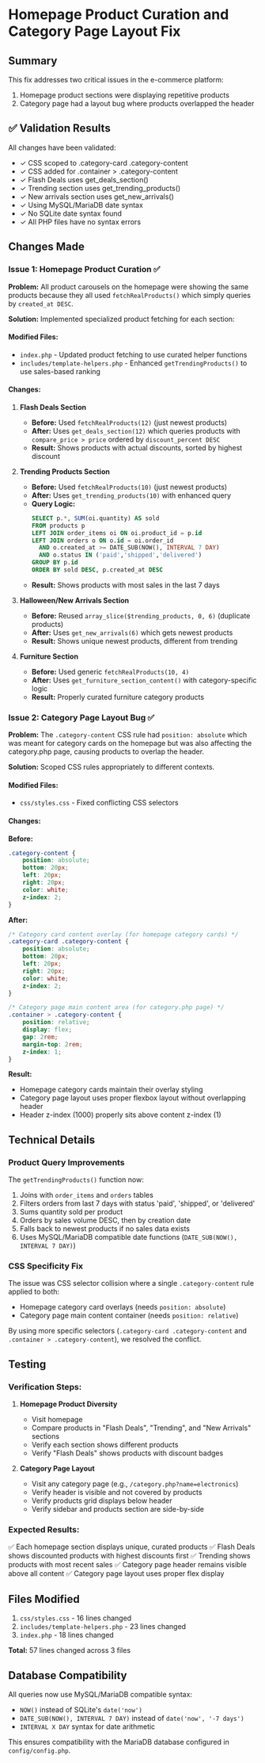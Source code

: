 # Homepage Product Curation and Category Page Layout Fix

## Summary
This fix addresses two critical issues in the e-commerce platform:
1. Homepage product sections were displaying repetitive products
2. Category page had a layout bug where products overlapped the header

## ✅ Validation Results

All changes have been validated:
- ✓ CSS scoped to .category-card .category-content
- ✓ CSS added for .container > .category-content
- ✓ Flash Deals uses get_deals_section()
- ✓ Trending section uses get_trending_products()
- ✓ New arrivals section uses get_new_arrivals()
- ✓ Using MySQL/MariaDB date syntax
- ✓ No SQLite date syntax found
- ✓ All PHP files have no syntax errors

## Changes Made

### Issue 1: Homepage Product Curation ✅

**Problem:** All product carousels on the homepage were showing the same products because they all used `fetchRealProducts()` which simply queries by `created_at DESC`.

**Solution:** Implemented specialized product fetching for each section:

#### Modified Files:
- `index.php` - Updated product fetching to use curated helper functions
- `includes/template-helpers.php` - Enhanced `getTrendingProducts()` to use sales-based ranking

#### Changes:

1. **Flash Deals Section**
   - **Before:** Used `fetchRealProducts(12)` (just newest products)
   - **After:** Uses `get_deals_section(12)` which queries products with `compare_price > price` ordered by `discount_percent DESC`
   - **Result:** Shows products with actual discounts, sorted by highest discount

2. **Trending Products Section**
   - **Before:** Used `fetchRealProducts(10)` (just newest products)
   - **After:** Uses `get_trending_products(10)` with enhanced query
   - **Query Logic:** 
     ```sql
     SELECT p.*, SUM(oi.quantity) AS sold
     FROM products p
     LEFT JOIN order_items oi ON oi.product_id = p.id
     LEFT JOIN orders o ON o.id = oi.order_id 
       AND o.created_at >= DATE_SUB(NOW(), INTERVAL 7 DAY)
       AND o.status IN ('paid','shipped','delivered')
     GROUP BY p.id
     ORDER BY sold DESC, p.created_at DESC
     ```
   - **Result:** Shows products with most sales in the last 7 days

3. **Halloween/New Arrivals Section**
   - **Before:** Reused `array_slice($trending_products, 0, 6)` (duplicate products)
   - **After:** Uses `get_new_arrivals(6)` which gets newest products
   - **Result:** Shows unique newest products, different from trending

4. **Furniture Section**
   - **Before:** Used generic `fetchRealProducts(10, 4)`
   - **After:** Uses `get_furniture_section_content()` with category-specific logic
   - **Result:** Properly curated furniture category products

### Issue 2: Category Page Layout Bug ✅

**Problem:** The `.category-content` CSS rule had `position: absolute` which was meant for category cards on the homepage but was also affecting the category.php page, causing products to overlap the header.

**Solution:** Scoped CSS rules appropriately to different contexts.

#### Modified Files:
- `css/styles.css` - Fixed conflicting CSS selectors

#### Changes:

**Before:**
```css
.category-content {
    position: absolute;
    bottom: 20px;
    left: 20px;
    right: 20px;
    color: white;
    z-index: 2;
}
```

**After:**
```css
/* Category card content overlay (for homepage category cards) */
.category-card .category-content {
    position: absolute;
    bottom: 20px;
    left: 20px;
    right: 20px;
    color: white;
    z-index: 2;
}

/* Category page main content area (for category.php page) */
.container > .category-content {
    position: relative;
    display: flex;
    gap: 2rem;
    margin-top: 2rem;
    z-index: 1;
}
```

**Result:** 
- Homepage category cards maintain their overlay styling
- Category page layout uses proper flexbox layout without overlapping header
- Header z-index (1000) properly sits above content z-index (1)

## Technical Details

### Product Query Improvements

The `getTrendingProducts()` function now:
1. Joins with `order_items` and `orders` tables
2. Filters orders from last 7 days with status 'paid', 'shipped', or 'delivered'
3. Sums quantity sold per product
4. Orders by sales volume DESC, then by creation date
5. Falls back to newest products if no sales data exists
6. Uses MySQL/MariaDB compatible date functions (`DATE_SUB(NOW(), INTERVAL 7 DAY)`)

### CSS Specificity Fix

The issue was CSS selector collision where a single `.category-content` rule applied to both:
- Homepage category card overlays (needs `position: absolute`)
- Category page main content container (needs `position: relative`)

By using more specific selectors (`.category-card .category-content` and `.container > .category-content`), we resolved the conflict.

## Testing

### Verification Steps:

1. **Homepage Product Diversity**
   - Visit homepage
   - Compare products in "Flash Deals", "Trending", and "New Arrivals" sections
   - Verify each section shows different products
   - Verify "Flash Deals" shows products with discount badges

2. **Category Page Layout**
   - Visit any category page (e.g., `/category.php?name=electronics`)
   - Verify header is visible and not covered by products
   - Verify products grid displays below header
   - Verify sidebar and products section are side-by-side

### Expected Results:

✅ Each homepage section displays unique, curated products
✅ Flash Deals shows discounted products with highest discounts first
✅ Trending shows products with most recent sales
✅ Category page header remains visible above all content
✅ Category page layout uses proper flex display

## Files Modified

1. `css/styles.css` - 16 lines changed
2. `includes/template-helpers.php` - 23 lines changed  
3. `index.php` - 18 lines changed

**Total:** 57 lines changed across 3 files

## Database Compatibility

All queries now use MySQL/MariaDB compatible syntax:
- `NOW()` instead of SQLite's `date('now')`
- `DATE_SUB(NOW(), INTERVAL 7 DAY)` instead of `date('now', '-7 days')`
- `INTERVAL X DAY` syntax for date arithmetic

This ensures compatibility with the MariaDB database configured in `config/config.php`.
